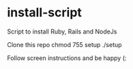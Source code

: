 install-script
==============

Script to install Ruby, Rails and NodeJs

  Clone this repo
  chmod 755 setup
  ./setup
  

Follow screen instructions and be happy (:


